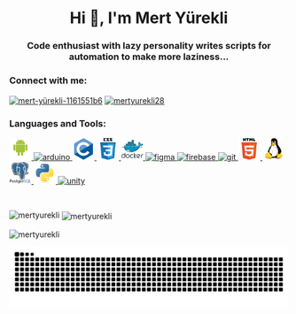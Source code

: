 <h1 align="center">Hi 👋, I'm Mert Yürekli</h1>
<h3 align="center">Code enthusiast with lazy personality writes scripts for automation to make more laziness...</h3>

<h3 align="left">Connect with me:</h3>
<p align="left">
<a href="https://www.linkedin.com/in/mertyurekli/" target="blank"><img align="center" src="https://raw.githubusercontent.com/rahuldkjain/github-profile-readme-generator/master/src/images/icons/Social/linked-in-alt.svg" alt="mert-yürekli-1161551b6" height="30" width="40" /></a>
<a href="https://www.youtube.com/c/mertyurekli28" target="blank"><img align="center" src="https://raw.githubusercontent.com/rahuldkjain/github-profile-readme-generator/master/src/images/icons/Social/youtube.svg" alt="mertyurekli28" height="30" width="40" /></a>
</p>

<h3 align="left">Languages and Tools:</h3>
<p align="left"> <a href="https://developer.android.com" target="_blank" rel="noreferrer"> <img src="https://raw.githubusercontent.com/devicons/devicon/master/icons/android/android-original-wordmark.svg" alt="android" width="40" height="40"/> </a> <a href="https://www.arduino.cc/" target="_blank" rel="noreferrer"> <img src="https://cdn.worldvectorlogo.com/logos/arduino-1.svg" alt="arduino" width="40" height="40"/> </a> <a href="https://www.cprogramming.com/" target="_blank" rel="noreferrer"> <img src="https://raw.githubusercontent.com/devicons/devicon/master/icons/c/c-original.svg" alt="c" width="40" height="40"/> </a> <a href="https://www.w3schools.com/css/" target="_blank" rel="noreferrer"> <img src="https://raw.githubusercontent.com/devicons/devicon/master/icons/css3/css3-original-wordmark.svg" alt="css3" width="40" height="40"/> </a> <a href="https://www.docker.com/" target="_blank" rel="noreferrer"> <img src="https://raw.githubusercontent.com/devicons/devicon/master/icons/docker/docker-original-wordmark.svg" alt="docker" width="40" height="40"/> </a> <a href="https://www.figma.com/" target="_blank" rel="noreferrer"> <img src="https://www.vectorlogo.zone/logos/figma/figma-icon.svg" alt="figma" width="40" height="40"/> </a> <a href="https://firebase.google.com/" target="_blank" rel="noreferrer"> <img src="https://www.vectorlogo.zone/logos/firebase/firebase-icon.svg" alt="firebase" width="40" height="40"/> </a> <a href="https://git-scm.com/" target="_blank" rel="noreferrer"> <img src="https://www.vectorlogo.zone/logos/git-scm/git-scm-icon.svg" alt="git" width="40" height="40"/> </a> <a href="https://www.w3.org/html/" target="_blank" rel="noreferrer"> <img src="https://raw.githubusercontent.com/devicons/devicon/master/icons/html5/html5-original-wordmark.svg" alt="html5" width="40" height="40"/> </a> <a href="https://www.linux.org/" target="_blank" rel="noreferrer"> <img src="https://raw.githubusercontent.com/devicons/devicon/master/icons/linux/linux-original.svg" alt="linux" width="40" height="40"/> </a> <a href="https://www.postgresql.org" target="_blank" rel="noreferrer"> <img src="https://raw.githubusercontent.com/devicons/devicon/master/icons/postgresql/postgresql-original-wordmark.svg" alt="postgresql" width="40" height="40"/> </a> <a href="https://www.python.org" target="_blank" rel="noreferrer"> <img src="https://raw.githubusercontent.com/devicons/devicon/master/icons/python/python-original.svg" alt="python" width="40" height="40"/> </a> <a href="https://unity.com/" target="_blank" rel="noreferrer"> <img src="https://www.vectorlogo.zone/logos/unity3d/unity3d-icon.svg" alt="unity" width="40" height="40"/> </a> </p>

<p>&nbsp;</p>

<p><img align="left" src="https://github-readme-stats.vercel.app/api/top-langs?username=mertyurekli&show_icons=true&locale=en&layout=compact" alt="mertyurekli" /></p>

<p>&nbsp;<img align="center" src="https://github-readme-stats.vercel.app/api?username=mertyurekli&show_icons=true&locale=en" alt="mertyurekli" /></p>

<p><img align="center" src="https://github-readme-streak-stats.herokuapp.com/?user=mertyurekli&" alt="mertyurekli" /></p>

<picture>
  <source media="(prefers-color-scheme: dark)" srcset="https://raw.githubusercontent.com/mertyurekli/mertyurekli/output/github-contribution-grid-snake-dark.svg">
  <source media="(prefers-color-scheme: light)" srcset="https://raw.githubusercontent.com/mertyurekli/mertyurekli/output/github-contribution-grid-snake.svg">
  <img alt="github contribution grid snake animation" src="https://raw.githubusercontent.com/mertyurekli/mertyurekli/output/github-contribution-grid-snake.svg">
</picture>
